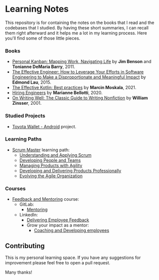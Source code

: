 # Learning Notes

This repository is for containing the notes on the books that I read and the codebases that I studied. By having these short summaries, I can recall them right afterward and it helps me a lot in my learning process. Here you'll find some of those little pieces.

### Books

* [Personal Kanban: Mapping Work, Navigating Life](books/personal-kanban.md) by **Jim Benson** and **Tonianne DeMaria Barry**, 2011.
* [The Effective Engineer: How to Leverage Your Efforts in Software Engineering to Make a Disproportionate and Meaningful Impact](books/effective-engineer.md) by **Edmond Lau**, 2015.
* [The Effective Kotlin: Best practices](books/effective-kotlin.md) by **Marcin Moskala**, 2021.
* [Hiring Engineers](books/hiring-engineers.md) by **Marianne Bellotti**, 2020.
* [On Writing Well: The Classic Guide to Writing Nonfiction](books/writing-well.md) by **William Zinsser**, 2001.

### Studied Projects

* [Toyota Wallet - Android](studied-projects/toyota-wallet-android.md) project.

### Learning Paths

* [Scrum Master](learning-paths/scrum-master) learning path:
  - [Understanding and Applying Scrum](learning-paths/scrum-master/%231-understanding-and-applying-scrum.md)
  - [Developing People and Teams](learning-paths/scrum-master/%232-developing-people-and-teams.md)
  - [Managing Products with Agility](learning-paths/scrum-master/%233-managing-products-with-agility.md)
  - [Developing and Delivering Products Professionally](learning-paths/scrum-master/%234-developing-and-delivering-products-professionally.md)
  - [Evolving the Agile Organization](learning-paths/scrum-master/%235-evolving-the-agile-organization.md)

### Courses

* [Feedback and Mentoring](courses/feedback-and-mentoring) course:
  - GitLab:
    - [Mentoring](courses/feedback-and-mentoring/gitlab/mentoring.md)
  - LinkedIn:
    - [Delivering Employee Feedback](courses/feedback-and-mentoring/linkedin/delivering-employee-feedback.md)
    - Grow your impact as a mentor:
      - [Coaching and Developing employees](courses/feedback-and-mentoring/linkedin/grow-your-impact-as-a-mentor/coaching-and-developing-employees.md)

## Contributing

This is my personal learning space. If you have any suggestions for improvement please feel free to open a pull request.

Many thanks!
